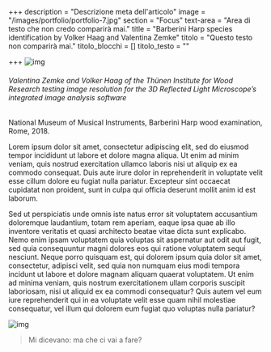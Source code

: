 +++
description = "Descrizione meta dell'articolo"
image = "/images/portfolio/portfolio-7.jpg"
section = "Focus"
text-area = "Area di testo che non credo comparirà mai."
title = "Barberini Harp species identification by Volker Haag and Valentina Zemke"
titolo = "Questo testo non comparirà mai."
titolo_blocchi = []
titolo_testo = ""

+++
![img](/images/img3.jpg "img_1")

###### Valentina Zemke and Volker Haag of the Thünen Institute for Wood Research testing image resolution for the 3D Reflected Light Microscope’s integrated image analysis software

National Museum of Musical Instruments, Barberini Harp wood examination, Rome, 2018.

Lorem ipsum dolor sit amet, consectetur adipiscing elit, sed do eiusmod tempor incididunt ut labore et dolore magna aliqua. Ut enim ad minim veniam, quis nostrud exercitation ullamco laboris nisi ut aliquip ex ea commodo consequat. Duis aute irure dolor in reprehenderit in voluptate velit esse cillum dolore eu fugiat nulla pariatur. Excepteur sint occaecat cupidatat non proident, sunt in culpa qui officia deserunt mollit anim id est laborum.

Sed ut perspiciatis unde omnis iste natus error sit voluptatem accusantium doloremque laudantium, totam rem aperiam, eaque ipsa quae ab illo inventore veritatis et quasi architecto beatae vitae dicta sunt explicabo. Nemo enim ipsam voluptatem quia voluptas sit aspernatur aut odit aut fugit, sed quia consequuntur magni dolores eos qui ratione voluptatem sequi nesciunt. Neque porro quisquam est, qui dolorem ipsum quia dolor sit amet, consectetur, adipisci velit, sed quia non numquam eius modi tempora incidunt ut labore et dolore magnam aliquam quaerat voluptatem. Ut enim ad minima veniam, quis nostrum exercitationem ullam corporis suscipit laboriosam, nisi ut aliquid ex ea commodi consequatur? Quis autem vel eum iure reprehenderit qui in ea voluptate velit esse quam nihil molestiae consequatur, vel illum qui dolorem eum fugiat quo voluptas nulla pariatur?

![img](/images/image.jpg "img_2")

> Mi dicevano: ma che ci vai a fare?